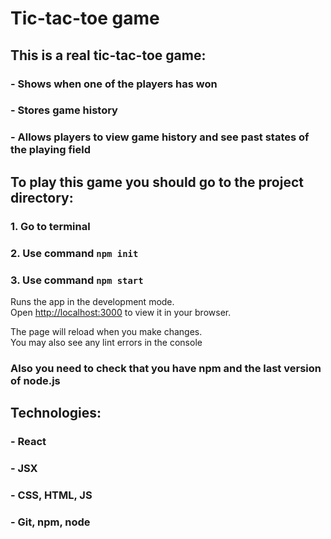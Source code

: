 # Tic-tac-toe game

## This is a real tic-tac-toe game:
### - Shows when one of the players has won
### - Stores game history
### - Allows players to view game history and see past states of the playing field

## To play this game you should go to the project directory:
###  1. Go to terminal
###  2. Use command `npm init`
###  3. Use command `npm start`

Runs the app in the development mode.\
Open [http://localhost:3000](http://localhost:3000) to view it in your browser.

The page will reload when you make changes.\
You may also see any lint errors in the console

### Also you need to check that you have npm and the last version of node.js

## Technologies:
### - React
### - JSX
### - CSS, HTML, JS
### - Git, npm, node

